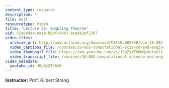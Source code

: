 ```yaml
---
content_type: resource
description: ''
file: null
resourcetype: Video
title: 'Lecture 36: Sampling Theorem'
uid: 55a8adaa-0a1b-b6df-0497-bca4b2ef23d7
video_files:
  archive_url: http://www.archive.org/download/MIT18.085F08/ocw-18.085-f08-lec36_300k.mp4
  video_captions_file: /courses/18-085-computational-science-and-engineering-i-fall-2008/6582f6cac46a5f188b3de1f146a869ce_J0pZyXThRmM.vtt
  video_thumbnail_file: https://img.youtube.com/vi/J0pZyXThRmM/default.jpg
  video_transcript_file: /courses/18-085-computational-science-and-engineering-i-fall-2008/242e9b220c5a3bc9aedd23debd194df7_J0pZyXThRmM.pdf
video_metadata:
  youtube_id: J0pZyXThRmM
---
```


**Instructor:** Prof. Gilbert Strang